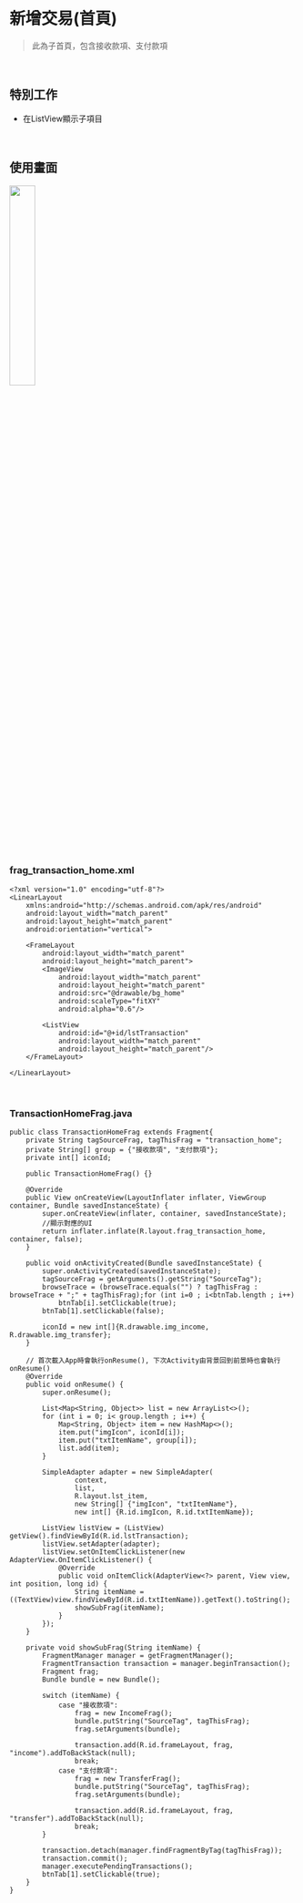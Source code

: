 # 新增交易(首頁)
>此為子首頁，包含接收款項、支付款項
>

<br>

## 特別工作
* 在ListView顯示子項目

<br>

## 使用畫面
<img src="https://github.com/ntub46010/MobilePaySimulator/blob/master/%E4%BD%BF%E7%94%A8%E7%95%AB%E9%9D%A2/%E6%96%B0%E5%A2%9E%E4%BA%A4%E6%98%93(%E9%A6%96%E9%A0%81).png" height="30%" width="30%" />

<br>

### frag_transaction_home.xml
    <?xml version="1.0" encoding="utf-8"?>
    <LinearLayout
        xmlns:android="http://schemas.android.com/apk/res/android"
        android:layout_width="match_parent"
        android:layout_height="match_parent"
        android:orientation="vertical">

        <FrameLayout
            android:layout_width="match_parent"
            android:layout_height="match_parent">
            <ImageView
                android:layout_width="match_parent"
                android:layout_height="match_parent"
                android:src="@drawable/bg_home"
                android:scaleType="fitXY"
                android:alpha="0.6"/>

            <ListView
                android:id="@+id/lstTransaction"
                android:layout_width="match_parent"
                android:layout_height="match_parent"/>
        </FrameLayout>

    </LinearLayout>

<br>

### TransactionHomeFrag.java
    public class TransactionHomeFrag extends Fragment{
        private String tagSourceFrag, tagThisFrag = "transaction_home";
        private String[] group = {"接收款項", "支付款項"};
        private int[] iconId;

        public TransactionHomeFrag() {}

        @Override
        public View onCreateView(LayoutInflater inflater, ViewGroup container, Bundle savedInstanceState) {
            super.onCreateView(inflater, container, savedInstanceState);
            //顯示對應的UI
            return inflater.inflate(R.layout.frag_transaction_home, container, false);
        }

        public void onActivityCreated(Bundle savedInstanceState) {
            super.onActivityCreated(savedInstanceState);
            tagSourceFrag = getArguments().getString("SourceTag");
            browseTrace = (browseTrace.equals("") ? tagThisFrag : browseTrace + ";" + tagThisFrag);for (int i=0 ; i<btnTab.length ; i++)
                btnTab[i].setClickable(true);
            btnTab[1].setClickable(false);

            iconId = new int[]{R.drawable.img_income, R.drawable.img_transfer};
        }

        // 首次載入App時會執行onResume(), 下次Activity由背景回到前景時也會執行onResume()
        @Override
        public void onResume() {
            super.onResume();

            List<Map<String, Object>> list = new ArrayList<>();
            for (int i = 0; i< group.length ; i++) {
                Map<String, Object> item = new HashMap<>();
                item.put("imgIcon", iconId[i]);
                item.put("txtItemName", group[i]);
                list.add(item);
            }

            SimpleAdapter adapter = new SimpleAdapter(
                    context,
                    list,
                    R.layout.lst_item,
                    new String[] {"imgIcon", "txtItemName"},
                    new int[] {R.id.imgIcon, R.id.txtItemName});

            ListView listView = (ListView) getView().findViewById(R.id.lstTransaction);
            listView.setAdapter(adapter);
            listView.setOnItemClickListener(new AdapterView.OnItemClickListener() {
                @Override
                public void onItemClick(AdapterView<?> parent, View view, int position, long id) {
                    String itemName = ((TextView)view.findViewById(R.id.txtItemName)).getText().toString();
                    showSubFrag(itemName);
                }
            });
        }

        private void showSubFrag(String itemName) {
            FragmentManager manager = getFragmentManager();
            FragmentTransaction transaction = manager.beginTransaction();
            Fragment frag;
            Bundle bundle = new Bundle();

            switch (itemName) {
                case "接收款項":
                    frag = new IncomeFrag();
                    bundle.putString("SourceTag", tagThisFrag);
                    frag.setArguments(bundle);

                    transaction.add(R.id.frameLayout, frag, "income").addToBackStack(null);
                    break;
                case "支付款項":
                    frag = new TransferFrag();
                    bundle.putString("SourceTag", tagThisFrag);
                    frag.setArguments(bundle);

                    transaction.add(R.id.frameLayout, frag, "transfer").addToBackStack(null);
                    break;
            }

            transaction.detach(manager.findFragmentByTag(tagThisFrag));
            transaction.commit();
            manager.executePendingTransactions();
            btnTab[1].setClickable(true);
        }
    }

